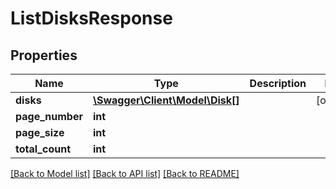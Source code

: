 # ListDisksResponse

## Properties
Name | Type | Description | Notes
------------ | ------------- | ------------- | -------------
**disks** | [**\Swagger\Client\Model\Disk[]**](Disk.md) |  | [optional] 
**page_number** | **int** |  | 
**page_size** | **int** |  | 
**total_count** | **int** |  | 

[[Back to Model list]](../../README.md#documentation-for-models) [[Back to API list]](../../README.md#documentation-for-api-endpoints) [[Back to README]](../../README.md)

